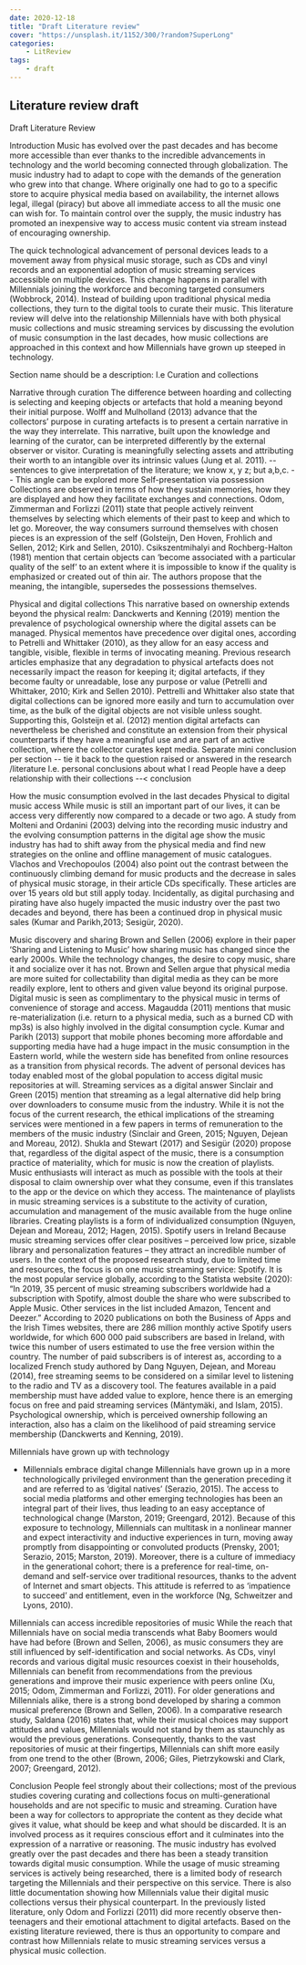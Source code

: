 ```yaml
---
date: 2020-12-18
title: "Draft Literature review"
cover: "https://unsplash.it/1152/300/?random?SuperLong"
categories: 
    - LitReview
tags:
    - draft
---
```


## Literature review draft

Draft Literature Review
 
Introduction
Music has evolved over the past decades and has become more accessible than ever thanks to the incredible advancements in technology and the world becoming connected through globalization. The music industry had to adapt to cope with the demands of the generation who grew into that change.  Where originally one had to go to a specific store to acquire physical media based on availability, the internet allows legal, illegal (piracy) but above all immediate access to all the music one can wish for. To maintain control over the supply, the music industry has promoted an inexpensive way to access music content via stream instead of encouraging ownership.
 
The quick technological advancement of personal devices leads to a movement away from physical music storage, such as CDs and vinyl records and an exponential adoption of music streaming services accessible on multiple devices. This change happens in parallel with Millennials joining the workforce and becoming targeted consumers (Wobbrock, 2014). Instead of building upon traditional physical media collections, they turn to the digital tools to curate their music. This literature review will delve into the relationship Millennials have with both physical music collections and music streaming services by discussing the evolution of music consumption in the last decades, how music collections are approached in this context and how Millennials have grown up steeped in technology.
 
Section name should be a description:
I.e Curation and collections

Narrative through curation
The difference between hoarding and collecting is selecting and keeping objects or artefacts that hold a meaning beyond their initial purpose. Wolff and Mulholland (2013) advance that the collectors’ purpose in curating artefacts is to present a certain narrative in the way they interrelate. This narrative, built upon the knowledge and learning of the curator, can be interpreted differently by the external observer or visitor. Curating is meaningfully selecting assets and attributing their worth to an intangible over its intrinsic values (Jung et al. 2011).
-- sentences to give interpretation of the literature; we know x, y z; but a,b,c.
-- This angle can be explored more
Self-presentation via possession
Collections are observed in terms of how they sustain memories, how they are displayed and how they facilitate exchanges and connections. Odom, Zimmerman and Forlizzi (2011) state that people actively reinvent themselves by selecting which elements of their past to keep and which to let go. Moreover, the way consumers surround themselves with chosen pieces is an expression of the self (Golsteijn, Den Hoven, Frohlich and Sellen, 2012; Kirk and Sellen, 2010). Csikszentmihalyi and Rochberg-Halton (1981) mention that certain objects can ‘become associated with a particular quality of the self’ to an extent where it is impossible to know if the quality is emphasized or created out of thin air. The authors propose that the meaning, the intangible, supersedes the possessions themselves.
 
Physical and digital collections
This narrative based on ownership extends beyond the physical realm: Danckwerts and Kenning (2019) mention the prevalence of psychological ownership where the digital assets can be managed. Physical mementos have precedence over digital ones, according to Petrelli and Whittaker (2010), as they allow for an easy access and tangible, visible, flexible in terms of invocating meaning. Previous research articles emphasize that any degradation to physical artefacts does not necessarily impact the reason for keeping it; digital artefacts, if they become faulty or unreadable, lose any purpose or value (Petrelli and Whittaker, 2010; Kirk and Sellen 2010). Pettrelli and Whittaker also state that digital collections can be ignored more easily and turn to accumulation over time, as the bulk of the digital objects are not visible unless sought. Supporting this, Golsteijn et al. (2012) mention digital artefacts can nevertheless be cherished and constitute an extension from their physical counterparts if they have a meaningful use and are part of an active collection, where the collector curates kept media.
Separate mini conclusion per section 
-- tie it back to the question raised or answered in the research /literature
I.e. personal conclusions about what I read
People have a deep relationship with their collections --< conclusion
 
How the music consumption evolved in the last decades
Physical to digital music access
While music is still an important part of our lives, it can be access very differently now compared to a decade or two ago. A study from Molteni and Ordanini (2003) delving into the recording music industry and the evolving consumption patterns in the digital age show the music industry has had to shift away from the physical media and find new strategies on the online and offline management of music catalogues. Vlachos and Vrechopoulos (2004) also point out the contrast between the continuously climbing demand for music products and the decrease in sales of physical music storage, in their article CDs specifically. These articles are over 15 years old but still apply today. Incidentally, as digital purchasing and pirating have also hugely impacted the music industry over the past two decades and beyond, there has been a continued drop in physical music sales (Kumar and Parikh,2013; Sesigür, 2020).
 
 
Music discovery and sharing
Brown and Sellen (2006) explore in their paper ‘Sharing and Listening to Music’ how sharing music has changed since the early 2000s. While the technology changes, the desire to copy music, share it and socialize over it has not. Brown and Sellen argue that physical media are more suited for collectability than digital media as they can be more readily explore, lent to others and given value beyond its original purpose. Digital music is seen as complimentary to the physical music in terms of convenience of storage and access. Magaudda (2011) mentions that music re-materialization (i.e. return to a physical media, such as a burned CD with mp3s) is also highly involved in the digital consumption cycle.
Kumar and Parikh (2013) support that mobile phones becoming more affordable and supporting media have had a huge impact in the music consumption in the Eastern world, while the western side has benefited from online resources as a transition from physical records. The advent of personal devices has today enabled most of the global population to access digital music repositories at will.
Streaming services as a digital answer
Sinclair and Green (2015) mention that streaming as a legal alternative did help bring over downloaders to consume music from the industry. While it is not the focus of the current research, the ethical implications of the streaming services were mentioned in a few papers in terms of remuneration to the members of the music industry (Sinclair and Green, 2015; Nguyen, Dejean and Moreau, 2012). Shukla and Stewart (2017) and Sesigür (2020) propose that, regardless of the digital aspect of the music, there is a consumption practice of materiality, which for music is now the creation of playlists. Music enthusiasts will interact as much as possible with the tools at their disposal to claim ownership over what they consume, even if this translates to the app or the device on which they access.
The maintenance of playlists in music streaming services is a substitute to the activity of curation, accumulation and management of the music available from the huge online libraries. Creating playlists is a form of individualized consumption (Nguyen, Dejean and Moreau, 2012; Hagen, 2015).
Spotify users in Ireland
Because music streaming services offer clear positives – perceived low price, sizable library and personalization features – they attract an incredible number of users. In the context of the proposed research study, due to limited time and resources, the focus is on one music streaming service: Spotify. It is the most popular service globally, according to the Statista website (2020): “In 2019, 35 percent of music streaming subscribers worldwide had a subscription with Spotify, almost double the share who were subscribed to Apple Music. Other services in the list included Amazon, Tencent and Deezer.”
According to 2020 publications on both the Business of Apps and the Irish Times websites, there are 286 million monthly active Spotify users worldwide, for which 600 000 paid subscribers are based in Ireland, with twice this number of users estimated to use the free version within the country. The number of paid subscribers is of interest as, according to a localized French study authored by Dang Nguyen, Dejean, and Moreau (2014), free streaming seems to be considered on a similar level to listening to the radio and TV as a discovery tool. The features available in a paid membership must have added value to explore, hence there is an emerging focus on free and paid streaming services (Mäntymäki, and Islam, 2015). Psychological ownership, which is perceived ownership following an interaction, also has a claim on the likelihood of paid streaming service membership (Danckwerts and Kenning, 2019).
 
Millennials have grown up with technology
- Millennials embrace digital change
Millennials have grown up in a more technologically privileged environment than the generation preceding it and are referred to as ‘digital natives’ (Serazio, 2015). The access to social media platforms and other emerging technologies has been an integral part of their lives, thus leading to an easy acceptance of technological change (Marston, 2019; Greengard, 2012).
Because of this exposure to technology, Millennials can multitask in a nonlinear manner and expect interactivity and inductive experiences in turn, moving away promptly from disappointing or convoluted products (Prensky, 2001; Serazio, 2015; Marston, 2019). Moreover, there is a culture of immediacy in the generational cohort; there is a preference for real-time, on-demand and self-service over traditional resources, thanks to the advent of Internet and smart objects. This attitude is referred to as ‘impatience to succeed’ and entitlement, even in the workforce (Ng, Schweitzer and Lyons, 2010).
 
Millennials can access incredible repositories of music
While the reach that Millennials have on social media transcends what Baby Boomers would have had before (Brown and Sellen, 2006), as music consumers they are still influenced by self-identification and social networks. As CDs, vinyl records and various digital music resources coexist in their households, Millennials can benefit from recommendations from the previous generations and improve their music experience with peers online (Xu, 2015; Odom, Zimmerman and Forlizzi, 2011). For older generations and Millennials alike, there is a strong bond developed by sharing a common musical preference (Brown and Sellen, 2006). In a comparative research study, Saldana (2016) states that, while their musical choices may support attitudes and values, Millennials would not stand by them as staunchly as would the previous generations. Consequently, thanks to the vast repositories of music at their fingertips, Millennials can shift more easily from one trend to the other (Brown, 2006; Giles, Pietrzykowski and Clark, 2007; Greengard, 2012).
 
Conclusion
People feel strongly about their collections; most of the previous studies covering curating and collections focus on multi-generational households and are not specific to music and streaming.
Curation have been a way for collectors to appropriate the content as they decide what gives it value, what should be keep and what should be discarded. It is an involved process as it requires conscious effort and it culminates into the expression of a narrative or reasoning.
The music industry has evolved greatly over the past decades and there has been a steady transition towards digital music consumption. While the usage of music streaming services is actively being researched, there is a limited body of research targeting the Millennials and their perspective on this service. There is also little documentation showing how Millennials value their digital music collections versus their physical counterpart. In the previously listed literature, only Odom and Forlizzi (2011) did more recently observe then-teenagers and their emotional attachment to digital artefacts. Based on the existing literature reviewed, there is thus an opportunity to compare and contrast how Millennials relate to music streaming services versus a physical music collection.

